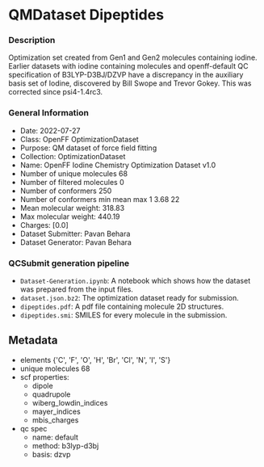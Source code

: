 # QMDataset Dipeptides

### Description

Optimization set created from Gen1 and Gen2 molecules containing iodine. Earlier datasets with iodine containing molecules and openff-default QC specification of B3LYP-D3BJ/DZVP have a discrepancy in the auxiliary basis set of Iodine, discovered by Bill Swope and Trevor Gokey. This was corrected since psi4-1.4rc3. 

### General Information

- Date: 2022-07-27
- Class: OpenFF OptimizationDataset
- Purpose: QM dataset of force field fitting
- Collection: OptimizationDataset
- Name: OpenFF Iodine Chemistry Optimization Dataset v1.0
- Number of unique molecules        68
- Number of filtered molecules      0
- Number of conformers              250
- Number of conformers min mean max 1   3.68 22
- Mean molecular weight: 318.83
- Max molecular weight: 440.19
- Charges: [0.0]
- Dataset Submitter: Pavan Behara
- Dataset Generator: Pavan Behara

### QCSubmit generation pipeline

- `Dataset-Generation.ipynb`: A notebook which shows how the dataset was prepared from the input files. 
- `dataset.json.bz2`: The optimization dataset ready for submission.
- `dipeptides.pdf`: A pdf file containing molecule 2D structures.
- `dipeptides.smi`: SMILES for every molecule in the submission.
 
## Metadata

- elements {'C', 'F', 'O', 'H', 'Br', 'Cl', 'N', 'I', 'S'}
- unique molecules 68
- scf properties:
    - dipole
    - quadrupole
    - wiberg_lowdin_indices
    - mayer_indices
    - mbis_charges
- qc spec
    - name: default
    - method: b3lyp-d3bj
    - basis: dzvp


